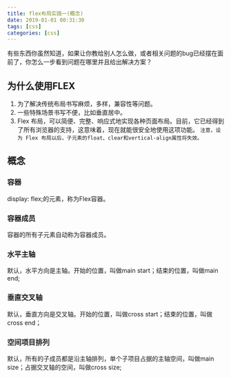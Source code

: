 ```yaml
---
title: flex布局实践一(概念)
date: 2019-01-01 00:31:30
tags: [css]
categories: [css]
---
```



有些东西你虽然知道，如果让你教给别人怎么做，或者相关问题的bug已经摆在面前了，你怎么一步看到问题在哪里并且给出解决方案？

## 为什么使用FLEX

1. 为了解决传统布局书写麻烦，多样，兼容性等问题。
2. 一些特殊场景书写不便，比如垂直居中。
2. Flex 布局，可以简便、完整、响应式地实现各种页面布局。目前，它已经得到了所有浏览器的支持，这意味着，现在就能很安全地使用这项功能。
`注意，设为 Flex 布局以后，子元素的float、clear和vertical-align属性将失效。`

## 概念

### 容器
display: flex;的元素，称为Flex容器。

### 容器成员

容器的所有子元素自动称为容器成员。

### 水平主轴

默认，水平方向是主轴。开始的位置，叫做main start；结束的位置，叫做main end;

### 垂直交叉轴

默认，垂直方向是交叉轴。开始的位置，叫做cross start；结束的位置，叫做cross end；

### 空间项目排列

默认，所有的子成员都是沿主轴排列，单个子项目占据的主轴空间，叫做main size；占据交叉轴的空间，叫做cross size;
